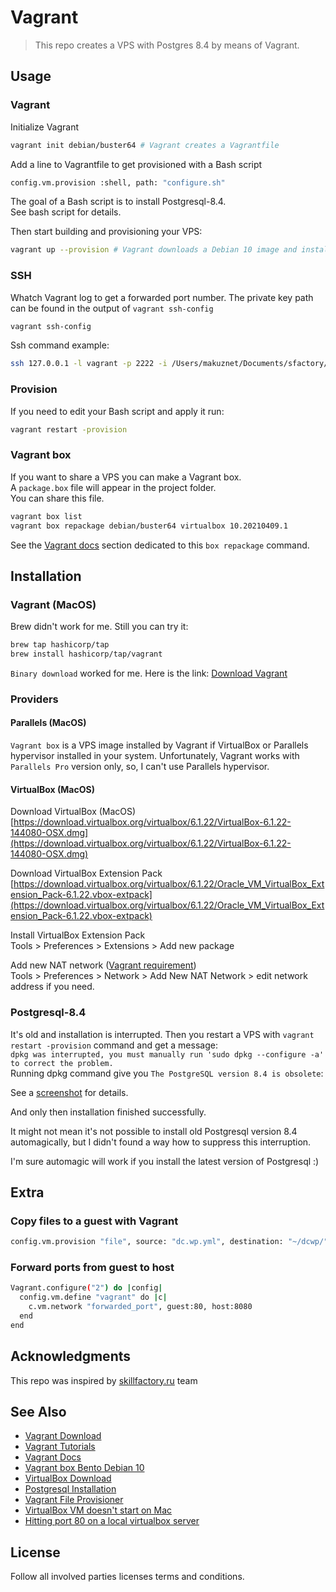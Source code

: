# Vagrant

> This repo creates a VPS with Postgres 8.4 by means of Vagrant.    

## Usage 
### Vagrant
Initialize Vagrant  
```bash
vagrant init debian/buster64 # Vagrant creates a Vagrantfile
```
Add a line to Vagrantfile to get provisioned with a Bash script  
```bash
config.vm.provision :shell, path: "configure.sh"
```
The goal of a Bash script is to install Postgresql-8.4.  
See bash script for details.   

Then start building and provisioning your VPS:    
```bash
vagrant up --provision # Vagrant downloads a Debian 10 image and install a VPS into VBox
```

### SSH
Whatch Vagrant log to get a forwarded port number.
The private key path can be found in the output of `vagrant ssh-config`
```bash
vagrant ssh-config
```

Ssh command example:  
```bash
ssh 127.0.0.1 -l vagrant -p 2222 -i /Users/makuznet/Documents/sfactory/10_5-vagrant-postgres/.vagrant/machines/default/virtualbox/private_key
```

### Provision
If you need to edit your Bash script and apply it run:
```bash
vagrant restart -provision
```

### Vagrant box 
If you want to share a VPS you can make a Vagrant box.  
A `package.box` file will appear in the project folder.  
You can share this file.  
```bash
vagrant box list
vagrant box repackage debian/buster64 virtualbox 10.20210409.1
```
See the [Vagrant docs](https://www.vagrantup.com/docs/cli/box#box-repackage) section dedicated to this `box repackage` command.  

## Installation
### Vagrant (MacOS)
Brew didn't work for me. Still you can try it:
```bash
brew tap hashicorp/tap
brew install hashicorp/tap/vagrant
```
`Binary download` worked for me. Here is the link:
[Download Vagrant](https://www.vagrantup.com/downloads)


### Providers
#### Parallels (MacOS)
`Vagrant box` is a VPS image installed by Vagrant if VirtualBox or Parallels hypervisor installed in your system.
Unfortunately, Vagrant works with `Parallels Pro` version only, so, I can't use Parallels hypervisor.

#### VirtualBox (MacOS)
Download VirtualBox (MacOS)  
[https://download.virtualbox.org/virtualbox/6.1.22/VirtualBox-6.1.22-144080-OSX.dmg](https://download.virtualbox.org/virtualbox/6.1.22/VirtualBox-6.1.22-144080-OSX.dmg)

Download VirtualBox Extension Pack
[https://download.virtualbox.org/virtualbox/6.1.22/Oracle_VM_VirtualBox_Extension_Pack-6.1.22.vbox-extpack](https://download.virtualbox.org/virtualbox/6.1.22/Oracle_VM_VirtualBox_Extension_Pack-6.1.22.vbox-extpack)

Install VirtualBox Extension Pack  
Tools > Preferences > Extensions > Add new package

Add new NAT network ([Vagrant requirement](https://www.vagrantup.com/docs/providers/virtualbox/boxes#virtual-machine))  
Tools > Preferences > Network > Add New NAT Network > edit network address if you need.   

### Postgresql-8.4
It's old and installation is interrupted.
Then you restart a VPS with `vagrant restart -provision` command and get a message:  
`dpkg was interrupted, you must manually run 'sudo dpkg --configure -a' to correct the problem.`  
Running dpkg command give you `The PostgreSQL version 8.4 is obsolete`:  

See a [screenshot](https://photos.app.goo.gl/aueXDk23GKsFMwk47) for details.  

And only then installation finished successfully.  

It might not mean it's not possible to install old Postgresql version 8.4 automagically, but I didn't found a way how to suppress this interruption.  

I'm sure automagic will work if you install the latest version of Postgresql :)  

## Extra
### Copy files to a guest with Vagrant
```bash
config.vm.provision "file", source: "dc.wp.yml", destination: "~/dcwp/"
```
### Forward ports from guest to host
```bash
Vagrant.configure("2") do |config|
  config.vm.define "vagrant" do |c|
    c.vm.network "forwarded_port", guest:80, host:8080
  end
end  
```

## Acknowledgments

This repo was inspired by [skillfactory.ru](https://skillfactory.ru/devops#syllabus) team

## See Also
- [Vagrant Download](https://www.vagrantup.com/downloads)
- [Vagrant Tutorials](https://learn.hashicorp.com/vagrant)
- [Vagrant Docs](https://www.vagrantup.com/docs)
- [Vagrant box Bento Debian 10](https://app.vagrantup.com/bento/boxes/debian-10)
- [VirtualBox Download](https://www.virtualbox.org/wiki/Downloads)
- [Postgresql Installation](https://wiki.postgresql.org/wiki/Apt)  
- [Vagrant File Provisioner](https://www.vagrantup.com/docs/provisioning/file)  
- [VirtualBox VM doesn't start on Mac](https://github.com/hashicorp/vagrant/issues/8687)  
- [Hitting port 80 on a local virtualbox server](https://stackoverflow.com/questions/41371794/hitting-port-80-on-a-local-virtualbox-server)  

## License
Follow all involved parties licenses terms and conditions.